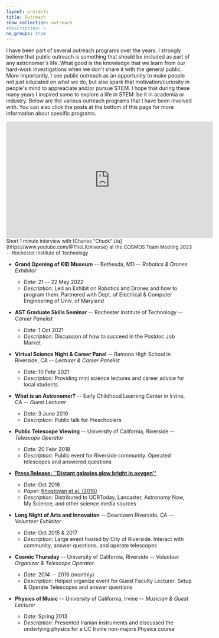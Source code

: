 ```yaml
---
layout: projects
title: Outreach
show_collection: outreach
#description: >
no_groups: true
---
```


I have been part of several outreach programs over the years. I strongly believe that public outreach is something that should be included as part of any astronomer's life. What good is the knowledge that we learn from our hard-work investigations when we don't share it with the general public. More importantly, I see public outreach as an opportunity to make people not just educated on what we do, but also spark that motivation/curiosity in people's mind to appreaciate and/or pursue STEM. I hope that during these many years I inspired some to explore a life in STEM: be it in academia or industry. Below are the various outreach programs that I have been involved with. You can also click the posts at the bottom of this page for more information about specific programs.

<iframe width="560" height="315" src="https://www.youtube.com/embed/ooFpqEO-sSY?si=tbqzwfBrfX7mWmvh" title="YouTube video player" frameborder="0" allow="accelerometer; autoplay; clipboard-write; encrypted-media; gyroscope; picture-in-picture; web-share" allowfullscreen></iframe>
<span style="font-size: small;">Short 1 minute interview with [Charles "Chuck" Liu]{https://www.youtube.com/@TheLIUniverse} at the COSMOS Team Meeting 2023 -- Rochester Institute of Technology </span>



- **Grand Opening of KID Museum** -- Bethesda, MD -- *Robotics & Drones Exhibitor*
	- *Date:* 21 -- 22 May 2022
	- *Description:* Led an Exhibit on Robotics and Drones and how to program them. Partnered with Dept. of Electrical & Computer Engineering of Univ. of Maryland

- **AST Graduate Skills Seminar** -- Rochester Institute of Technology -- *Career Panelist*
	- *Date:* 1 Oct 2021
	- *Description:* Discussion of how to succeed in the Postdoc Job Market

- **Virtual Science Night & Career Panel** -- Ramona High School in Riverside, CA -- *Lecturer & Career Panelist*
	- *Date:* 10 Febr 2021
	- *Description:* Providing mini science lectures and career advice for local students

- **What is an Astronomer?** -- Early Childhood Learning Center in Irvine, CA -- *Guest Lecturer*
	- *Date:* 3 June 2019
	- *Description:* Public talk for Preschoolers

- **Public Telescope Viewing** -- University of California, Riverside -- *Telescope Operator*
	- *Date:* 20 Febr 2018
	- *Description:* Public event for Riverside community. Operated telescopes and answered questions

- [**Press Release: ``Distant galaxies glow bright in oxygen''**](https://astronomynow.com/2016/10/07/using-oxygen-as-a-tracer-of-galactic-evolution/)
	- *Date:* Oct 2016
	- *Paper:* [Khostovan et al. (2016)](https://ui.adsabs.harvard.edu/abs/2016MNRAS.463.2363K/abstract)
	- *Description:* Distributed to UCRToday, Lancaster, Astronomy Now, My Science, and other science media sources

- **Long Night of Arts and Innovation** -- Downtown Riverside, CA -- *Volunteer Exhibitor*
	- *Date:* Oct 2015 & 2017
	- *Description:* Large event hosted by City of Riverside. Interact with community, answer questions, and operate telescopes

- **Cosmic Thursday** -- University of California, Riverside -- *Volunteer Organizer & Telescope Operator*
	- *Date:* 2014 -- 2016 (monthly)
	- *Description:* Helped organize event for Guest Faculty Lecturer. Setup & Operate Telescopes and answer questions

- **Physics of Music** -- University of California, Irvine -- *Musician & Guest Lecturer*
	- *Date:* Spring 2013
	- *Description:* Presented Iranian instruments and discussed the underlying physics for a UC Irvine non-majors Physics course

